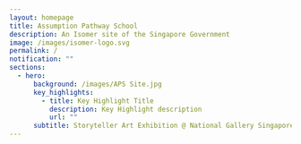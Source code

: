 ```yaml
---
layout: homepage
title: Assumption Pathway School
description: An Isomer site of the Singapore Government
image: /images/isomer-logo.svg
permalink: /
notification: ""
sections:
  - hero:
      background: /images/APS Site.jpg
      key_highlights:
        - title: Key Highlight Title
          description: Key Highlight description
          url: ""
      subtitle: Storyteller Art Exhibition @ National Gallery Singapore
---
```

